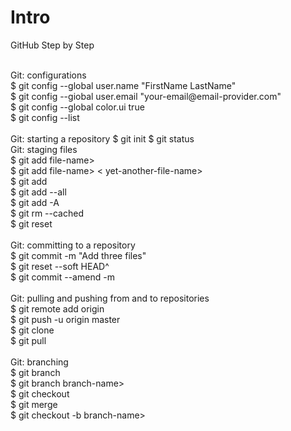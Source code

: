 # Intro
GitHub Step by Step 

<br />
Git: configurations <br />
$ git config --global user.name "FirstName LastName" <br />
$ git config --giobal user.email "your-email@email-provider.com" <br />
$ git config --global color.ui true <br />
$ git config --list <br />

<br />
Git: starting a repository
$ git init
$ git status

<br />
Git: staging files <br />
$ git add file-name> <br />
$ git add file-name> <another-file-name> < yet-another-file-name> <br />
$ git add <br />
$ git add --all <br />
$ git add -A <br />
$ git rm --cached <file-name> <br />
$ git reset <file-name> <br />

<br />
Git: committing to a repository <br />
$ git commit -m "Add three files" <br />
$ git reset --soft HEAD^ <br />
$ git commit --amend -m <enter your message> <br />

<br />
Git: pulling and pushing from and to repositories <br />
$ git remote add origin <link> <br />
$ git push -u origin master <br />
$ git clone <clone> <br />
$ git pull <br />

<br />
Git: branching <br />
$ git branch <br />
$ git branch branch-name> <br />
$ git checkout <branch-name> <br />
$ git merge <branch-name> <br />
$ git checkout -b branch-name> <br />
